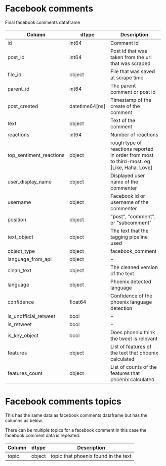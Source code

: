 # Facebook comments

Final facebook comments dataframe

| Column                  | dtype          | Description |
|-------------------------|----------------|-------------|
| id                      | int64          | Comment id |
| post_id                 | int64          | Post id that was taken from the url that was scraped |
| file_id                 | object         | File that was saved at scrape time |
| parent_id               | int64          | The parent comment or post id |
| post_created            | datetime64[ns] | Timestamp of the create of the comment |
| text                    | object         | Text of the comment |
| reactions               | int64          | Number of reactions |
| top_sentiment_reactions | object         | rough type of reactions reported in order from most to third-most. eg [Like, Haha, Love] |
| user_display_name       | object         | Displayed user name of the commenter |
| username                | object         | Facebook id or username of the commenter |
| position                | object         | "post", "comment", or "subcomment" |
| text_object             | object         | The text that the tagging pipeline used |
| object_type             | object         | facebook_comment |
| language_from_api       | object         | - |
| clean_text              | object         | The cleaned version of the text |
| language                | object         | Phoenix detected language |
| confidence              | float64        | Confidence of the phoenix language detection |
| is_unofficial_retweet   | bool           | - |
| is_retweet              | bool           | - |
| is_key_object           | bool           | Does phoenix think the tweet is relevant |
| features                | object         | List of features of the text that phoenix calculated |
| features_count          | object         | List of counts of the features that phoenix calculated |


# Facebook comments topics

This has the same data as facebook comments dataframe but has the columns as below.

There can be multiple topics for a facebook comment in this case the facebook comment data is repeated.

| Column                  | dtype          | Description |
|-------------------------|----------------|-------------|
| topic                   | object         | topic that phoenix found in the text |

